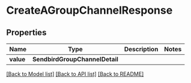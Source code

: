 # CreateAGroupChannelResponse


## Properties
Name | Type | Description | Notes
------------ | ------------- | ------------- | -------------
**value** | **SendbirdGroupChannelDetail** |  | 

[[Back to Model list]](../README.md#documentation-for-models) [[Back to API list]](../README.md#documentation-for-api-endpoints) [[Back to README]](../README.md)


